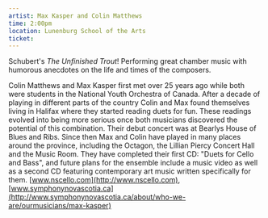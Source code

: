 ```yaml
---
artist: Max Kasper and Colin Matthews
time: 2:00pm
location: Lunenburg School of the Arts
ticket: 
---
```


Schubert's *The Unfinished Trout*! Performing great chamber music with humorous anecdotes 
on the life and times of the composers.

Colin Matthews and Max Kasper first met over 25 years ago while both were students in the National Youth Orchestra of Canada. After a decade of playing in different parts of the country Colin and Max found themselves living in Halifax where they started reading duets for fun. These readings evolved into being more serious once both musicians discovered the potential of this combination. Their debut concert was at Bearlys House of Blues and Ribs. Since then Max and Colin have played in many places around the province, including the Octagon, the Lillian Piercy Concert Hall and the Music Room. They have completed their first CD: "Duets for Cello and Bass", and future plans for the ensemble include a music video as well as a second CD featuring contemporary art music written specifically for them. [www.nscello.com](http://www.nscello.com), [www.symphonynovascotia.ca](http://www.symphonynovascotia.ca/about/who-we-are/ourmusicians/max-kasper)